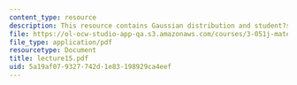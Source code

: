 ```yaml
---
content_type: resource
description: This resource contains Gaussian distribution and student?s t Distribution.
file: https://ol-ocw-studio-app-qa.s3.amazonaws.com/courses/3-051j-materials-for-biomedical-applications-spring-2006/5a19af079327742d1e83198929ca4eef_lecture15.pdf
file_type: application/pdf
resourcetype: Document
title: lecture15.pdf
uid: 5a19af07-9327-742d-1e83-198929ca4eef
---
```

